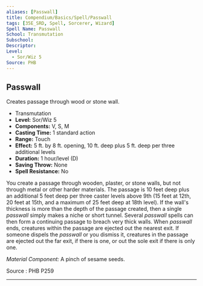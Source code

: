 ```yaml
---
aliases: [Passwall]
title: Compendium/Basics/Spell/Passwall
tags: [35E_SRD, Spell, Sorcerer, Wizard]
Spell Name: Passwall
School: Transmutation
Subschool: 
Descriptor: 
Level:
  - Sor/Wiz 5
Source: PHB
---
```



## Passwall

Creates passage through wood or stone wall.

*   Transmutation
*   **Level:** Sor/Wiz 5
*   **Components:** V, S, M
*   **Casting Time:** 1 standard action
*   **Range:** Touch
*   **Effect:** 5 ft. by 8 ft. opening, 10 ft. deep plus 5 ft. deep per three additional levels
*   **Duration:** 1 hour/level (D)
*   **Saving Throw:** None
*   **Spell Resistance:** No

<p>You create a passage through wooden, plaster, or stone walls, but not through metal or other harder materials. The passage is 10 feet deep plus an additional 5 feet deep per three caster levels above 9th (15 feet at 12th, 20 feet at 15th, and a maximum of 25 feet deep at 18th level). If the wall's thickness is more than the depth of the passage created, then a single <i>passwall</i> simply makes a niche or short tunnel. Several <i>passwall</i> spells can then form a continuing passage to breach very thick walls. When <i>passwall</i> ends, creatures within the passage are ejected out the nearest exit. If someone dispels the <i>passwall</i> or you dismiss it, creatures in the passage are ejected out the far exit, if there is one, or out the sole exit if there is only one.</p><p><i>Material Component:</i> A pinch of sesame seeds.</p>

Source : PHB P259

---
